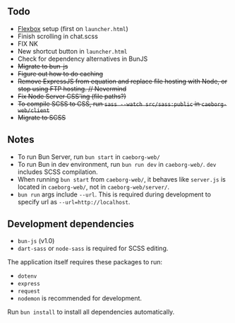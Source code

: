 ## Todo
* [Flexbox](https://www.youtube.com/watch?v=fYq5PXgSsbE) setup (first on `launcher.html`)
* Finish scrolling in chat.scss
* FIX NK
* New shortcut button in `launcher.html`
* Check for dependency alternatives in BunJS
* ~~Migrate to bun-js~~
* ~~Figure out how to do caching~~
* ~~Remove ExpressJS from equation and replace file hosting with Node, or stop using FTP hosting. // Nevermind~~
* ~~Fix Node Server CSS'ing (file paths?)~~
* ~~To compile SCSS to CSS, run `sass --watch src/sass:public` in `caeborg-web/client`~~
* ~~Migrate to SCSS~~

## Notes
* To run Bun Server, run `bun start` in `caeborg-web/`
* To run Bun in dev environment, run `bun run dev` in `caeborg-web/`. `dev` includes SCSS compilation.
* When running `bun start` from `caeborg-web/`, it behaves like `server.js` is located in `caeborg-web/`, not in `caeborg-web/server/`.
* `bun run` args include `--url`. This is required during development to specify url as `--url=http://localhost`.

## Development dependencies
* `bun-js` (v1.0)
* `dart-sass` or `node-sass` is required for SCSS editing.

The application itself requires these packages to run:
* `dotenv`
* `express`
* `request`
* `nodemon` is recommended for development.

Run `bun install` to install all dependencies automatically.
